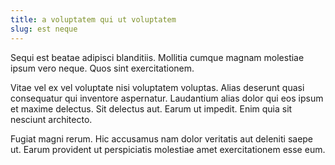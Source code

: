 ```yaml
---
title: a voluptatem qui ut voluptatem
slug: est neque
---
```


Sequi est beatae adipisci blanditiis. Mollitia cumque magnam molestiae ipsum vero neque. Quos sint exercitationem.

Vitae vel ex vel voluptate nisi voluptatem voluptas. Alias deserunt quasi consequatur qui inventore aspernatur. Laudantium alias dolor qui eos ipsum et maxime delectus. Sit delectus aut. Earum ut impedit. Enim quia sit nesciunt architecto.

Fugiat magni rerum. Hic accusamus nam dolor veritatis aut deleniti saepe ut. Earum provident ut perspiciatis molestiae amet exercitationem esse eum.
